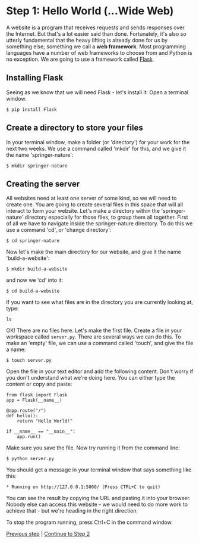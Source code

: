 # Step 1: Hello World (...Wide Web)
A website is a program that receives requests and sends responses over the Internet.  But that's a lot easier said than done.  Fortunately, it's also so utterly fundamental that the heavy lifting is already done for us by something else; something we call a **web framework**.  Most programming languages have a number of web frameworks to choose from and Python is no exception.  We are going to use a framework called [Flask](http://flask.pocoo.org/).

## Installing Flask
Seeing as we know that we will need Flask - let's install it:
Open a terminal window.

```
$ pip install Flask
```

## Create a directory to store your files
In your terminal window, make a folder (or 'directory') for your work for the next two weeks. We use a command called 'mkdir' for this, and we give it the name 'springer-nature':

```
$ mkdir springer-nature
```


## Creating the server
All websites need at least one server of some kind, so we will need to create one.
You are going to create several files in this space that will all interact to form your website. Let's make a directory within the 'springer-nature' directory especially for those files, to group them all together.
First of all we have to navigate inside the springer-nature directory. To do this we use a command 'cd', or 'change directory':

```
$ cd springer-nature
```

Now let's make the main directory for our website, and give it the name 'build-a-website':

```
$ mkdir build-a-website
```

and now we 'cd' into it:

```
$ cd build-a-website
```

If you want to see what files are in the directory you are currently looking at, type:

```
ls
```

OK! There are no files here. Let's make the first file.
Create a file in your workspace called `server.py`. There are several ways we can do this. To make an 'empty' file, we can use a command called 'touch', and give the file a name:

```
$ touch server.py
```

Open the file in your text editor and add the following content. Don't worry if you don't understand what we're doing here. You can either type the content or copy and paste:

```
from flask import Flask
app = Flask(__name__)

@app.route("/")
def hello():
    return "Hello World!"

if __name__ == "__main__":
    app.run()
```

Make sure you save the file.  Now try running it from the command line:

```
$ python server.py
```

You should get a message in your terminal window that says something like this:

```
* Running on http://127.0.0.1:5000/ (Press CTRL+C to quit)
```

You can see the result by copying the URL and pasting it into your browser. 
Nobody else can access this website - we would need to do more work to achieve that - but we're heading in the right direction.

To stop the program running, press Ctrl+C in the command window.


[Previous step](/steps/0.md) | [Continue to Step 2](/steps/2.md)
